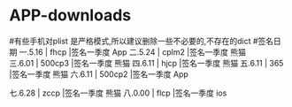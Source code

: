 # APP-downloads
#有些手机对plist 是严格模式,所以建议删除一些不必要的,不存在的dict
#签名日期
一.5.16  | fhcp   |签名一季度   App
二.5.24  | cplm2  |签名一季度   熊猫		
三.6.01  | 500cp3 |签名一季度   熊猫
四.6.11  | hjcp   |签名一季度   熊猫
五.6.11  | 365    |签名一季度   熊猫
六.6.11  | 500cp2 |签名一季度   App

七.6.28  | zccp   |签名一季度   熊猫
八.0.00  | flcp   |签名一季度   ios

